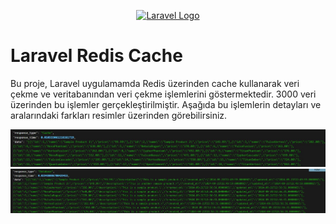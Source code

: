 <p align="center"><a href="https://laravel.com" target="_blank"><img src="https://raw.githubusercontent.com/laravel/art/master/logo-lockup/5%20SVG/2%20CMYK/1%20Full%20Color/laravel-logolockup-cmyk-red.svg" width="400" alt="Laravel Logo"></a></p>

# Laravel Redis Cache

Bu proje, Laravel uygulamamda Redis üzerinden cache kullanarak veri çekme ve veritabanından veri çekme işlemlerini göstermektedir.
3000 veri üzerinden bu işlemler gerçekleştirilmiştir.
Aşağıda bu işlemlerin detayları ve aralarındaki farkları resimler üzerinden görebilirsiniz.

![Cache ile Veri Çekme Süresi](https://raw.githubusercontent.com/onurcpgl/laravel-redis-cache/refs/heads/main/public/redis_img.JPG)
![Veritabanından Veri Çekme Süresi](https://raw.githubusercontent.com/onurcpgl/laravel-redis-cache/refs/heads/main/public/database_img.JPG)
